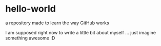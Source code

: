 # hello-world
a repository made to learn the way GitHub works

I am supposed right now to write a little bit about myself ... just imagine something awesome :D
